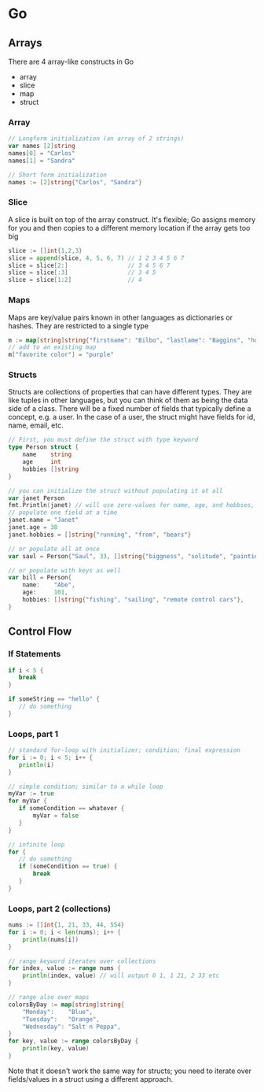 # Go

## Arrays

There are 4 array-like constructs in Go

- array
- slice
- map
- struct

### Array

```go
// Longform initialization (an array of 2 strings)
var names [2]string
names[0] = "Carlos"
names[1] = "Sandra"

// Short form initialization
names := [2]string{"Carlos", "Sandra"}
```

### Slice

A slice is built on top of the array construct. It's flexible; Go assigns memory for you and then copies to a different memory location if the array gets too big

```go
slice := []int{1,2,3}
slice = append(slice, 4, 5, 6, 7) // 1 2 3 4 5 6 7
slice = slice[2:]                 // 3 4 5 6 7
slice = slice[:3]                 // 3 4 5
slice = slice[1:2]                // 4
```

### Maps

Maps are key/value pairs known in other languages as dictionaries or hashes. They are restricted to a single type

```go
m := map[string]string{"firstname": "Bilbo", "lastlame": "Baggins", "home": "The Shire"}
// add to an existing map
m["favorite color"] = "purple"

```

### Structs

Structs are collections of properties that can have different types.
They are like tuples in other languages, but you can think of them as being the data side of a class.
There will be a fixed number of fields that typically define a concept, e.g. a user. In the case of a user,
the struct might have fields for id, name, email, etc.

```go
// First, you must define the struct with type keyword
type Person struct {
	name    string
	age     int
	hobbies []string
}

// you can initialize the struct without populating it at all
var janet Person
fmt.Println(janet) // will use zero-values for name, age, and hobbies, 0 []
// populate one field at a time
janet.name = "Janet"
janet.age = 38
janet.hobbies = []string{"running", "from", "bears"}

// or populate all at once
var saul = Person{"Saul", 33, []string{"biggness", "solitude", "painting"}}

// or populate with keys as well
var bill = Person{
	name:    "Abe",
	age:     101,
	hobbies: []string{"fishing", "sailing", "remote control cars"},
}

```

## Control Flow

### If Statements

```go
if i < 5 {
   break
}

if someString == "hello" {
   // do something
}
```

### Loops, part 1

```go
// standard for-loop with initializer; condition; final expression
for i := 0; i < 5; i++ {
   println(i)
}

// simple condition; similar to a while loop
myVar := true
for myVar {
   if someCondition == whatever {
       myVar = false
   }
}

// infinite loop
for {
   // do something
   if (someCondition == true) {
       break
   }
}
```

### Loops, part 2 (collections)

```go
nums := []int{1, 21, 33, 44, 554}
for i := 0; i < len(nums); i++ {
	println(nums[i])
}

// range keyword iterates over collections
for index, value := range nums {
	println(index, value) // will output 0 1, 1 21, 2 33 etc
}

// range also over maps
colorsByDay := map[string]string{
	"Monday":    "Blue",
	"Tuesday":   "Orange",
	"Wednesday": "Salt n Peppa",
}
for key, value := range colorsByDay {
	println(key, value)
}
```

Note that it doesn't work the same way for structs; you need to iterate over fields/values in a struct using a different approach.
